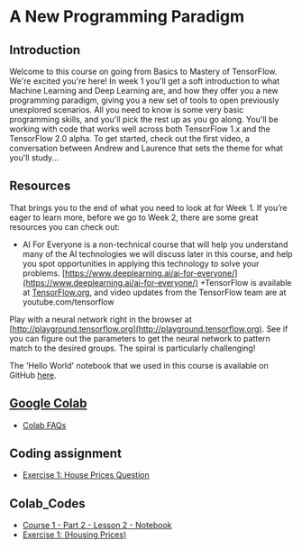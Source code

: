 # A New Programming Paradigm
## Introduction
Welcome to this course on going from Basics to Mastery of TensorFlow. We're excited you're here! In week 1 you'll get a soft introduction to what Machine Learning and Deep Learning are, and how they offer you a new programming paradigm, giving you a new set of tools to open previously unexplored scenarios. All you need to know is some very basic programming skills, and you'll pick the rest up as you go along. You'll be working with code that works well across both TensorFlow 1.x and the TensorFlow 2.0 alpha. To get started, check out the first video, a conversation between Andrew and Laurence that sets the theme for what you'll study...

## Resources
That brings you to the end of what you need to look at for Week 1. If you’re eager to learn more, before we go to Week 2, there are some great resources you can check out:
* AI For Everyone is a non-technical course that will help you understand many of the AI technologies we will discuss later in this course, and help you spot opportunities in applying this technology to solve your problems. [https://www.deeplearning.ai/ai-for-everyone/](https://www.deeplearning.ai/ai-for-everyone/)
+TensorFlow is available at [TensorFlow.org](TensorFlow.org), and video updates from the TensorFlow team are at youtube.com/tensorflow

Play with a neural network right in the browser at [http://playground.tensorflow.org](http://playground.tensorflow.org). See if you can figure out the parameters to get the neural network to pattern match to the desired groups. The spiral is particularly challenging!

The 'Hello World' notebook that we used in this course is available on GitHub [here](https://github.com/lmoroney/dlaicourse/blob/master/Course%201%20-%20Part%202%20-%20Lesson%202%20-%20Notebook.ipynb).

## [Google Colab](https://colab.research.google.com)
* [Colab FAQs](https://research.google.com/colaboratory/faq.html)

## Coding assignment
* [Exercise 1: House Prices Question](./codes/Exercise_1_House_Prices_Question.ipynb)

## Colab_Codes
* [Course 1 - Part 2 - Lesson 2 - Notebook](./Colab_Codes/Course1-Part2-Lesson2Notebook.ipynb)
* [Exercise 1: (Housing Prices)](./Exercises/Exercise1-HousePrices/Exercise_1_House_Prices_Question.ipynb)
